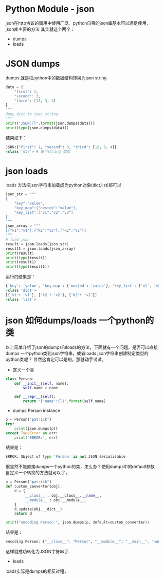# Python Module - json
 
 json在http协议的调用中使用广泛，python自带的json库基本可以满足使用，json库主要的方法
 其实就这个两个：
 
 - dumps
 - loads
 
 # JSON dumps
 
 dumps 就是把python中的数据结构转换为json string
 
```python
data = {
    "first": 1,
    "second": 3,
    "third": [12, 3, 4]
}
"""
dump dict to json string
"""
print("JSON:{}".format(json.dumps(data)))
print(type(json.dumps(data)))
```

结果如下：

```python
JSON:{"first": 1, "second": 3, "third": [12, 3, 4]}
<class 'str'> # 是个string 类型
```

# json loads

loads 方法把json字符串加载成为python对象(dict,list)都可以

```python
json_str = """
{
    "key":"value",
    "key_map":{"nested":"value"},
    "key_list":["v1","v2","v3"]
}
"""
json_array = """
[{"k1":"v1"},{"k2":"v2"},{"k2":"v2"}]
"""
# load json
result = json.loads(json_str)
result1 = json.loads(json_array)
print(result)
print(type(result))
print(result1)
print(type(result1))
```

运行的结果是：

```python
{'key': 'value', 'key_map': {'nested': 'value'}, 'key_list': ['v1', 'v2', 'v3']}
<class 'dict'>
[{'k1': 'v1'}, {'k2': 'v2'}, {'k2': 'v2'}]
<class 'list'>
```

# json 如何dumps/loads 一个python的类

以上简单介绍了json的dumps和loads的方法，下面就有一个问题，是否可以直接dumps
一个python类到json字符串，或者loads json字符串创建制定类型的python类呢？
显然这肯定可以是的，那就动手试试。

- 定义一个类

```python
class Person:
    def __init__(self, name):
        self.name = name

    def __repr__(self):
        return "{'name':{}}".format(self.name)
```

- dumps Person instance

```python
p = Person("patrick")
try:
    print(json.dumps(p))
except TypeError as err:
    print('ERROR:', err)

```

结果是：

```python
ERROR: Object of type 'Person' is not JSON serializable
```

很显然不能直接dumps一个python的类，怎么办？使用dumps中的default参数
自定义一个转换的方法就可以了，

```python
p = Person("patrick")
def custom_converter(obj):
    d = {
        '__class__': obj.__class__.__name__,
        '__module__': obj.__module__,
    }
    d.update(obj.__dict__)
    return d

print("encoding Person:", json.dumps(p, default=custom_converter))
```

结果是：

```python
encoding Person: {"__class__": "Person", "__module__": "__main__", "name": "patrick"}
```

这样就成功转化为JSON字符串了.

- loads

loads实际是dumps的相反过程，